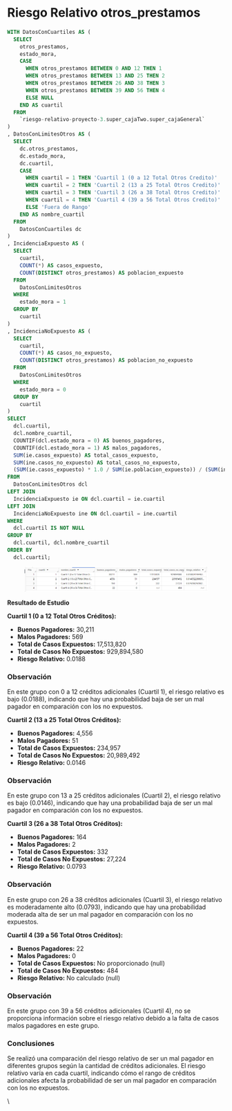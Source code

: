 # Riesgo Relativo otros\_prestamos

```sql
WITH DatosConCuartiles AS (
  SELECT
    otros_prestamos,
    estado_mora,
    CASE
      WHEN otros_prestamos BETWEEN 0 AND 12 THEN 1
      WHEN otros_prestamos BETWEEN 13 AND 25 THEN 2
      WHEN otros_prestamos BETWEEN 26 AND 38 THEN 3
      WHEN otros_prestamos BETWEEN 39 AND 56 THEN 4
      ELSE NULL
    END AS cuartil
  FROM
    `riesgo-relativo-proyecto-3.super_cajaTwo.super_cajaGeneral`
)
, DatosConLimitesOtros AS (
  SELECT
    dc.otros_prestamos,
    dc.estado_mora,
    dc.cuartil,
    CASE
      WHEN cuartil = 1 THEN 'Cuartil 1 (0 a 12 Total Otros Credito)'
      WHEN cuartil = 2 THEN 'Cuartil 2 (13 a 25 Total Otros Credito)'
      WHEN cuartil = 3 THEN 'Cuartil 3 (26 a 38 Total Otros Credito)'
      WHEN cuartil = 4 THEN 'Cuartil 4 (39 a 56 Total Otros Credito)'
      ELSE 'Fuera de Rango'
    END AS nombre_cuartil
  FROM
    DatosConCuartiles dc
)
, IncidenciaExpuesto AS (
  SELECT
    cuartil,
    COUNT(*) AS casos_expuesto,
    COUNT(DISTINCT otros_prestamos) AS poblacion_expuesto
  FROM
    DatosConLimitesOtros
  WHERE
    estado_mora = 1 
  GROUP BY
    cuartil
)
, IncidenciaNoExpuesto AS (
  SELECT
    cuartil,
    COUNT(*) AS casos_no_expuesto,
    COUNT(DISTINCT otros_prestamos) AS poblacion_no_expuesto
  FROM
    DatosConLimitesOtros
  WHERE
    estado_mora = 0 
  GROUP BY
    cuartil
)
SELECT
  dcl.cuartil,
  dcl.nombre_cuartil,
  COUNTIF(dcl.estado_mora = 0) AS buenos_pagadores,
  COUNTIF(dcl.estado_mora = 1) AS malos_pagadores,
  SUM(ie.casos_expuesto) AS total_casos_expuesto, 
  SUM(ine.casos_no_expuesto) AS total_casos_no_expuesto, 
  (SUM(ie.casos_expuesto) * 1.0 / SUM(ie.poblacion_expuesto)) / (SUM(ine.casos_no_expuesto) * 1.0 / SUM(ine.poblacion_no_expuesto)) AS riesgo_relativo
FROM
  DatosConLimitesOtros dcl
LEFT JOIN
  IncidenciaExpuesto ie ON dcl.cuartil = ie.cuartil
LEFT JOIN
  IncidenciaNoExpuesto ine ON dcl.cuartil = ine.cuartil
WHERE
  dcl.cuartil IS NOT NULL
GROUP BY
  dcl.cuartil, dcl.nombre_cuartil
ORDER BY
  dcl.cuartil;
```

<figure><img src="../../../.gitbook/assets/image (30).png" alt=""><figcaption></figcaption></figure>

**Resultado de Estudio**

**Cuartil 1 (0 a 12 Total Otros Créditos):**

* **Buenos Pagadores:** 30,211
* **Malos Pagadores:** 569
* **Total de Casos Expuestos:** 17,513,820
* **Total de Casos No Expuestos:** 929,894,580
* **Riesgo Relativo:** 0.0188

### Observación

En este grupo con 0 a 12 créditos adicionales (Cuartil 1), el riesgo relativo es bajo (0.0188), indicando que hay una probabilidad baja de ser un mal pagador en comparación con los no expuestos.

**Cuartil 2 (13 a 25 Total Otros Créditos):**

* **Buenos Pagadores:** 4,556
* **Malos Pagadores:** 51
* **Total de Casos Expuestos:** 234,957
* **Total de Casos No Expuestos:** 20,989,492
* **Riesgo Relativo:** 0.0146

### Observación

En este grupo con 13 a 25 créditos adicionales (Cuartil 2), el riesgo relativo es bajo (0.0146), indicando que hay una probabilidad baja de ser un mal pagador en comparación con los no expuestos.

**Cuartil 3 (26 a 38 Total Otros Créditos):**

* **Buenos Pagadores:** 164
* **Malos Pagadores:** 2
* **Total de Casos Expuestos:** 332
* **Total de Casos No Expuestos:** 27,224
* **Riesgo Relativo:** 0.0793

### Observación

En este grupo con 26 a 38 créditos adicionales (Cuartil 3), el riesgo relativo es moderadamente alto (0.0793), indicando que hay una probabilidad moderada alta de ser un mal pagador en comparación con los no expuestos.

**Cuartil 4 (39 a 56 Total Otros Créditos):**

* **Buenos Pagadores:** 22
* **Malos Pagadores:** 0
* **Total de Casos Expuestos:** No proporcionado (null)
* **Total de Casos No Expuestos:** 484
* **Riesgo Relativo:** No calculado (null)

### Observación

En este grupo con 39 a 56 créditos adicionales (Cuartil 4), no se proporciona información sobre el riesgo relativo debido a la falta de casos malos pagadores en este grupo.

### Conclusiones

Se realizó una comparación del riesgo relativo de ser un mal pagador en diferentes grupos según la cantidad de créditos adicionales. El riesgo relativo varía en cada cuartil, indicando cómo el rango de créditos adicionales afecta la probabilidad de ser un mal pagador en comparación con los no expuestos.

\
